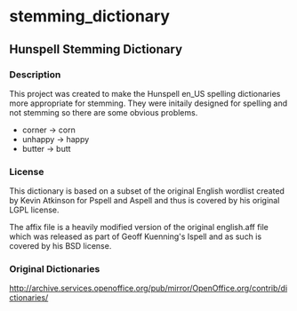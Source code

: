 # stemming_dictionary
## Hunspell Stemming Dictionary

### Description

This project was created to make the Hunspell en_US spelling dictionaries
more appropriate for stemming. They were initaily designed for spelling
and not stemming so there are some obvious problems.

- corner -> corn
- unhappy -> happy
- butter -> butt


### License

This dictionary is based on a subset of the original
English wordlist created by Kevin Atkinson for Pspell 
and  Aspell and thus is covered by his original 
LGPL license.

The affix file is a heavily modified
version of the original english.aff file which was
released as part of Geoff Kuenning's Ispell and as 
such is covered by his BSD license.

### Original Dictionaries
http://archive.services.openoffice.org/pub/mirror/OpenOffice.org/contrib/dictionaries/